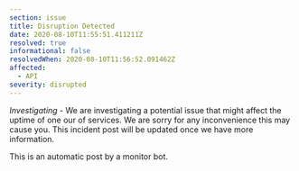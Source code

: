 ```yaml
---
section: issue
title: Disruption Detected
date: 2020-08-10T11:55:51.411211Z
resolved: true
informational: false
resolvedWhen: 2020-08-10T11:56:52.091462Z
affected:
  - API
severity: disrupted
---
```

*Investigating* - We are investigating a potential issue that might affect the uptime of one our of services. We are sorry for any inconvenience this may cause you. This incident post will be updated once we have more information.

This is an automatic post by a monitor bot.
        